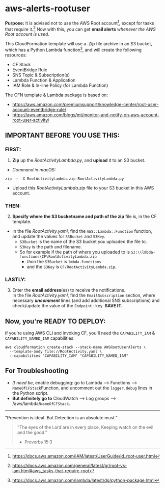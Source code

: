 # aws-alerts-rootuser

**Purpose:**
It is advised not to use the AWS Root account[^1], except for tasks that require it.[^2]
  Now with this, you can get **email alerts** *whenever the AWS Root account is used*.

This CloudFormation template will use a .Zip file archive in an S3 bucket, which has a Python Lambda function[^3], 
and will create the following resources:
  
- CF Stack
- EventBridge Rule
- SNS Topic & Subscription(s)
- Lambda Function & Application
- IAM Role & In-line Policy (for Lambda Function)
  
  
The CFN template & Lambda package is based on:
- https://aws.amazon.com/premiumsupport/knowledge-center/root-user-account-eventbridge-rule/
- https://aws.amazon.com/blogs/mt/monitor-and-notify-on-aws-account-root-user-activity/
  
  
## **IMPORTANT BEFORE YOU USE THIS**:  
  
  ### FIRST: 
1. **Zip** up the *RootActivityLambda.py*, and **upload** it to an S3 bucket.
  - *Command in macOS:*  
  ```
  zip -r -X RootActivityLambda.zip RootActivityLambda.py
  ```
  - Upload this *RootActivityLambda.zip* file to your S3 bucket in this AWS account.
  
  
  ### THEN: 
2. **Specify where the S3 bucketname and path of the zip** file is, in the CF template.
  - In the file *RootActivity.yaml*, find the `AWS::Lambda::Function` function, and update the values for `S3Bucket` and `S3Key`.
    - `S3Bucket` is the name of the S3 bucket you uploaded the file to.
    - `S3Key` is the path and filename.
    - So for example if the path of where you uploaded to is `S3:\\lmbda-functions\CF\RootActivityLambda.zip` 
      - _then_ the `S3Bucket` is `lmbda-functions` 
      - and the `S3Key` is `CF/RootActivityLambda.zip`.
  
  ### LASTLY: 
3. Enter the **email address**(es) to receive the notifications.  
  In the file *RootActivity.yaml*, find the `EmailSubscription` section, where necessary **_uncomment_** lines (and add additional SNS subscriptions) and check/update the value of the `Endpoint:` key.  **SAVE IT.**


## Now, you're READY TO DEPLOY:
  if you're using AWS CLI and invoking CF, 
  you'll need the `CAPABILITY_IAM` & `CAPABILITY_NAMED_IAM` capabilities:

```
aws cloudformation create-stack --stack-name AWSRootUserAlerts \
  --template-body file://RootActivity.yaml \
  --capabilities "CAPABILITY_IAM" "CAPABILITY_NAMED_IAM"
```
  
## For Troubleshooting

- *If need be*, enable debugging: go to Lambda --> Functions --> `NameOfCFStack`Function, and uncomment out the `logger.debug` lines in the Python script.
- **But definitely go to** CloudWatch --> Log groups --> /aws/lambda/`NameOfCFStack`.

------------------------------------------------------------

"Prevention is ideal. But Detection is an absolute must."

>"The eyes of the Lord are in every place, 
>Keeping watch on the evil and the good."
> - Proverbs 15:3



[^1]: https://docs.aws.amazon.com/IAM/latest/UserGuide/id_root-user.html
[^2]: https://docs.aws.amazon.com/general/latest/gr/root-vs-iam.html#aws_tasks-that-require-root
[^3]: https://docs.aws.amazon.com/lambda/latest/dg/python-package.html
